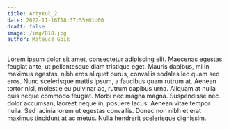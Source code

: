 ```yaml
---
title: Artykuł_2
date: 2022-11-16T18:37:55+01:00
draft: false
image: /img/818.jpg
author: Mateusz Goik
---
```


Lorem ipsum dolor sit amet, consectetur adipiscing elit. Maecenas egestas feugiat ante, ut pellentesque diam tristique eget. Mauris dapibus, mi in maximus egestas, nibh eros aliquet purus, convallis sodales leo quam sed eros. Nunc scelerisque mattis ipsum, a faucibus quam rutrum at. Aenean tortor nisl, molestie eu pulvinar ac, rutrum dapibus urna. Aliquam at nulla quis neque commodo feugiat. Morbi nec magna magna. Suspendisse nec dolor accumsan, laoreet neque in, posuere lacus. Aenean vitae tempor nulla. Sed lacinia lorem ut egestas convallis. Donec non nibh et erat maximus tincidunt at ac metus. Nulla hendrerit scelerisque dignissim.